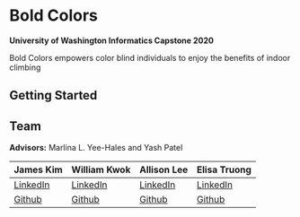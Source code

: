 # Bold Colors
**University of Washington Informatics Capstone 2020**  

Bold Colors empowers color blind individuals to enjoy the benefits of indoor climbing

## Getting Started



## Team 
**Advisors:** Marlina L. Yee-Hales and Yash Patel  

|James Kim|William Kwok|Allison Lee|Elisa Truong|
|---|---|---|---|
|[LinkedIn](https://www.linkedin.com/in/thejameskim/)|[LinkedIn](https://www.linkedin.com/in/william-w-kwok/)|[LinkedIn](https://www.linkedin.com/in/allison20/)|[LinkedIn](https://www.linkedin.com/in/elisa-truong/)|
|[Github](https://github.com/thejameskim)|[Github](https://github.com/kwokwilliam/)|[Github](https://github.com/alliL)|[Github](https://github.com/etruong)|
